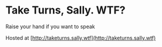 Take Turns, Sally. WTF?
=============
Raise your hand if you want to speak

Hosted at
[http://taketurns.sally.wtf](http://taketurns.sally.wtf)
